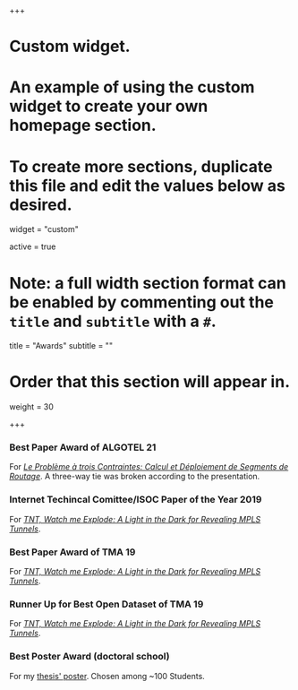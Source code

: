 +++
# Custom widget.
# An example of using the custom widget to create your own homepage section.
# To create more sections, duplicate this file and edit the values below as desired.
widget = "custom"

active = true

# Note: a full width section format can be enabled by commenting out the `title` and `subtitle` with a `#`.
title = "Awards"
subtitle = ""

# Order that this section will appear in.
weight = 30

+++

### __Best Paper Award of ALGOTEL 21__

For *[Le Problème à trois Contraintes: Calcul et Déploiement de Segments de Routage]()*.
A three-way tie was broken according to the presentation.



### __Internet Techincal Comittee/ISOC Paper of the Year 2019__
For *[TNT, Watch me Explode: A Light in the Dark for Revealing MPLS Tunnels]()*.


### __Best Paper Award of TMA 19__
For *[TNT, Watch me Explode: A Light in the Dark for Revealing MPLS Tunnels]()*.


### __Runner Up for Best Open Dataset of TMA 19__
For *[TNT, Watch me Explode: A Light in the Dark for Revealing MPLS Tunnels]()*.

### __Best Poster Award (doctoral school)__
For my [thesis' poster](). Chosen among ~100 Students.
